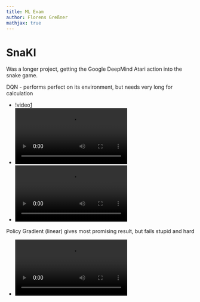 ```yaml
---
title: ML Exam
author: Florens Greßner
mathjax: true
---
```


# SnaKI

Was a longer project, getting the Google DeepMind Atari action into the snake game.

DQN - performs perfect on its environment, but needs very long for calculation
- !video[1](./VID-20180215-WA0000.mp4)
- ![2](./VID-20180215-WA0001.mp4)
- ![3](./VID-20180215-WA0001.mp4)

Policy Gradient (linear) gives most promising result, but fails stupid and hard
- ![1](./VID-20180215-WA0007.mp4)